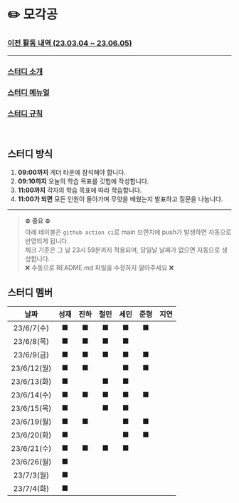 # ✏️ 모각공

### [이전 활동 내역 (23.03.04 ~ 23.06.05)](https://github.com/we-can-do-better/2023-mogakgong/blob/main/.github/History.md)

---

### [스터디 소개](https://jaesa5221.notion.site/3f2283ac086546f396ddb9e84c56e47e)

### [스터디 메뉴얼](https://github.com/we-can-do-better/2023-mogakgong/blob/main/.github/Manual.md)

### [스터디 규칙](https://github.com/we-can-do-better/2023-mogakgong/blob/main/.github/Rule.md)

<br/>

## 스터디 방식

1. **09:00까지** 게더 타운에 참석해야 합니다.
2. **09:10까지** 오늘의 학습 목표를 깃헙에 작성합니다.
3. **11:00까지** 각자의 학습 목표에 따라 학습합니다.
4. **11:00가 되면** 모든 인원이 돌아가며 무엇을 배웠는지 발표하고 질문을 나눕니다.

---

> ⛔ **중요** ⛔<br/>
> 아래 테이블은 `github action ci`로 main 브랜치에 push가 발생하면 자동으로 반영되게 됩니다.<br/>
> 체크 기준은 그 날 23시 59분까지 적용되며, 당일날 날짜가 없으면 자동으로 생성합니다.<br/>
> ❌ 수동으로 README.md 파일을 수정하지 말아주세요 ❌

## 스터디 멤버
|    날짜     | 성재 | 진하 | 철민 | 세민 | 준형 | 지연|  
|:---------:|:----:|:---:|:---:|:---:|:---:|:---:|
|23/6/7(수)|■|■|■|■|■| |
|23/6/8(목)|■|■|■|■| | |
|23/6/9(금)|■|■|■|■|■| |
|23/6/12(월)|■|■| |■|■| | |
|23/6/13(화)|■| |■|■| | | |
|23/6/14(수)|■|■|■|■|■| | |
|23/6/15(목)|■| |■|■| | | |
|23/6/19(월)|■|■| |■|■| | |
|23/6/20(화)|■| | |■|■| | |
|23/6/21(수)|■|■|■|■| | | |
|23/6/26(월)|■| | | | | | |
|23/7/3(월)|■| | | | | | |
|23/7/4(화)|■| | | | | | |
